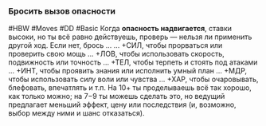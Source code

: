 ### Бросить вызов опасности

#HBW #Moves #DD #Basic 
Когда **опасность надвигается**, ставки высоки, но ты всё равно действуешь, проверь — нельзя ли применить другой ход. Если нет, брось … 
… +СИЛ, чтобы прорваться или проверить свою мощь 
… +ЛОВ, чтобы использовать скорость, подвижность или точность 
… +ТЕЛ, чтобы терпеть и стоять под атаками 
… +ИНТ, чтобы проявить знания или исполнить умный план 
… +МДР, чтобы использовать силу воли или чувства 
… +ХАР, чтобы очаровывать, блефовать, впечатлять и т.п. 
На 10+ ты проделываешь всё так хорошо, как только можно; на 7−9 ты можешь сделать это, но ведущий предлагает меньший эффект, цену или последствия (и, возможно, выбор между ними и шанс отказаться).
